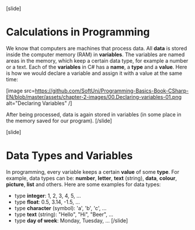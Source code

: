 [slide]
# Calculations in Programming

We know that computers are machines that process data. All **data** is stored inside the computer memory (RAM) in **variables**. The variables are named areas in the memory, which keep a certain data type, for example a number or a text. Each of the **variables** in C# has a **name**, a **type** and a **value**. Here is how we would declare a variable and assign it with a value at the same time: 

[image src=https://github.com/SoftUni/Programming-Basics-Book-CSharp-EN/blob/master/assets/chapter-2-images/00.Declaring-variables-01.png alt="Declaring Variables" /]

After being processed, data is again stored  in variables (in somе place in the memory saved for our program).
[/slide]

[slide]
# Data Types and Variables

In programming, every variable keeps a certain **value** of some **type**. For example, data types can be: **number**, **letter**, **text** (string), **data**, **colour**, **picture**, **list** and others.
Here are some examples for data types:
- type **integer**: 1, 2, 3, 4, 5, …
- type **float**: 0.5, 3.14, -1.5, …
- type **character** (symbol): 'a', 'b', 'c', …
- type **text** (string): "Hello", "Hi", "Beer", …
- type **day of week**: Monday, Tuesday, …
[/slide]